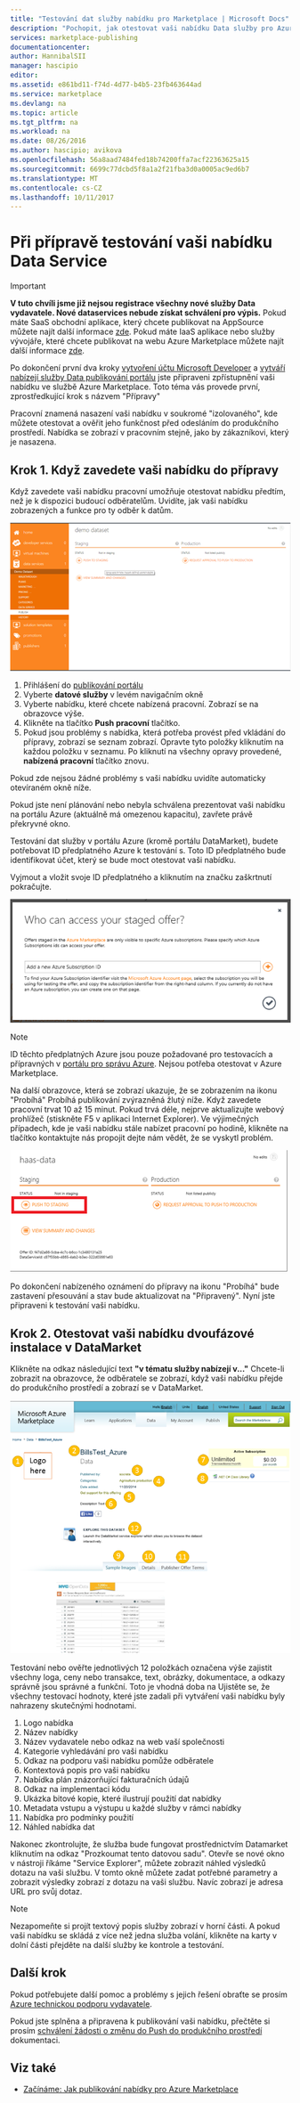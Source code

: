 ```yaml
---
title: "Testování dat služby nabídku pro Marketplace | Microsoft Docs"
description: "Pochopit, jak otestovat vaši nabídku Data služby pro Azure Marketplace."
services: marketplace-publishing
documentationcenter: 
author: HannibalSII
manager: hascipio
editor: 
ms.assetid: e861bd11-f74d-4d77-b4b5-23fb463644ad
ms.service: marketplace
ms.devlang: na
ms.topic: article
ms.tgt_pltfrm: na
ms.workload: na
ms.date: 08/26/2016
ms.author: hascipio; avikova
ms.openlocfilehash: 56a8aad7484fed18b74200ffa7acf22363625a15
ms.sourcegitcommit: 6699c77dcbd5f8a1a2f21fba3d0a0005ac9ed6b7
ms.translationtype: MT
ms.contentlocale: cs-CZ
ms.lasthandoff: 10/11/2017
---
```

# <a name="testing-your-data-service-offer-in-staging"></a>Při přípravě testování vaši nabídku Data Service
> [!IMPORTANT]
> **V tuto chvíli jsme již nejsou registrace všechny nové služby Data vydavatele. Nové dataservices nebude získat schválení pro výpis.** Pokud máte SaaS obchodní aplikace, který chcete publikovat na AppSource můžete najít další informace [zde](https://appsource.microsoft.com/partners). Pokud máte IaaS aplikace nebo služby vývojáře, které chcete publikovat na webu Azure Marketplace můžete najít další informace [zde](https://azure.microsoft.com/marketplace/programs/certified/).
> 
> 

Po dokončení první dva kroky [vytvoření účtu Microsoft Developer](marketplace-publishing-accounts-creation-registration.md) a [vytváří nabízejí služby Data publikování portálu](marketplace-publishing-data-service-creation.md) jste připraveni zpřístupnění vaši nabídku ve službě Azure Marketplace. Toto téma vás provede první, zprostředkující krok s názvem "Přípravy"

Pracovní znamená nasazení vaši nabídku v soukromé "izolovaného", kde můžete otestovat a ověřit jeho funkčnost před odesláním do produkčního prostředí. Nabídka se zobrazí v pracovním stejně, jako by zákazníkovi, který je nasazena.

## <a name="step-1-pushing-your-offer-to-staging"></a>Krok 1. Když zavedete vaši nabídku do přípravy
Když zavedete vaši nabídku pracovní umožňuje otestovat nabídku předtím, než je k dispozici budoucí odběratelům.  Uvidíte, jak vaši nabídku zobrazených a funkce pro ty odběr k datům.  

  ![Kreslení](media/marketplace-publishing-data-service-test-in-staging/step-1.1.png)

1. Přihlášení do [publikování portálu](https://publish.windowsazure.com)
2. Vyberte **datové služby** v levém navigačním okně
3. Vyberte nabídku, které chcete nabízená pracovní. Zobrazí se na obrazovce výše.
4. Klikněte na tlačítko **Push pracovní** tlačítko.  
5. Pokud jsou problémy s nabídka, která potřeba provést před vkládání do přípravy, zobrazí se seznam zobrazí.  Opravte tyto položky kliknutím na každou položku v seznamu. Po kliknutí na všechny opravy provedené, **nabízená pracovní** tlačítko znovu.

Pokud zde nejsou žádné problémy s vaši nabídku uvidíte automaticky otevíraném okně níže.  

Pokud jste není plánování nebo nebyla schválena prezentovat vaši nabídku na portálu Azure (aktuálně má omezenou kapacitu), zavřete právě překryvné okno.

Testování dat služby v portálu Azure (kromě portálu DataMarket), budete potřebovat ID předplatného Azure k testování s.  Toto ID předplatného bude identifikovat účet, který se bude moct otestovat vaši nabídku.  

Vyjmout a vložit svoje ID předplatného a kliknutím na značku zaškrtnutí pokračujte.

  ![Kreslení](media/marketplace-publishing-data-service-test-in-staging/step-1.2.png)

> [!NOTE]
> ID těchto předplatných Azure jsou pouze požadované pro testovacích a přípravných v [portálu pro správu Azure](https://manage.windowsazure.com). Nejsou potřeba otestovat v Azure Marketplace.
> 
> 

Na další obrazovce, která se zobrazí ukazuje, že se zobrazením na ikonu "Probíhá" Probíhá publikování zvýrazněná žlutý níže. Když zavedete pracovní trvat 10 až 15 minut.  Pokud trvá déle, nejprve aktualizujte webový prohlížeč (stiskněte F5 v aplikaci Internet Explorer).  Ve výjimečných případech, kde je vaši nabídku stále nabízet pracovní po hodině, klikněte na tlačítko kontaktujte nás propojit dejte nám vědět, že se vyskytl problém.

  ![Kreslení](media/marketplace-publishing-data-service-test-in-staging/step-1.3.png)

Po dokončení nabízeného oznámení do přípravy na ikonu "Probíhá" bude zastavení přesouvání a stav bude aktualizovat na "Připravený".  Nyní jste připraveni k testování vaši nabídku.  

## <a name="step-2-test-your-staged-offer-in-datamarket"></a>Krok 2. Otestovat vaši nabídku dvoufázové instalace v DataMarket
Klikněte na odkaz následující text **"v tématu služby nabízejí v..."** Chcete-li zobrazit na obrazovce, že odběratele se zobrazí, když vaši nabídku přejde do produkčního prostředí a zobrazí se v DataMarket.

  ![Kreslení](media/marketplace-publishing-data-service-test-in-staging/step-2.2.png)

Testování nebo ověřte jednotlivých 12 položkách označena výše zajistit všechny loga, ceny nebo transakce, text, obrázky, dokumentace, a odkazy správně jsou správné a funkční.  Toto je vhodná doba na Ujistěte se, že všechny testovací hodnoty, které jste zadali při vytváření vaši nabídku byly nahrazeny skutečnými hodnotami.

1. Logo nabídka
2. Název nabídky
3. Název vydavatele nebo odkaz na web vaší společnosti
4. Kategorie vyhledávání pro vaši nabídku
5. Odkaz na podporu vaši nabídku pomůže odběratele
6. Kontextová popis pro vaši nabídku
7. Nabídka plán znázorňující fakturačních údajů
8. Odkaz na implementaci kódu
9. Ukázka bitové kopie, které ilustrují použití dat nabídky
10. Metadata vstupu a výstupu u každé služby v rámci nabídky
11. Nabídka pro podmínky použití
12. Náhled nabídka dat

Nakonec zkontrolujte, že služba bude fungovat prostřednictvím Datamarket kliknutím na odkaz "Prozkoumat tento datovou sadu".  Otevře se nové okno v nástroji říkáme "Service Explorer", můžete zobrazit náhled výsledků dotazu na vaši službu.  V tomto okně můžete zadat potřebné parametry a zobrazit výsledky zobrazí z dotazu na vaši službu.   Navíc zobrazí je adresa URL pro svůj dotaz.  

> [!NOTE]
> Nezapomeňte si projít textový popis služby zobrazí v horní části.  A pokud vaši nabídku se skládá z více než jedna služba volání, klikněte na karty v dolní části přejděte na další služby ke kontrole a testování.
> 
> 

## <a name="next-step"></a>Další krok
Pokud potřebujete další pomoc a problémy s jejich řešení obraťte se prosím [Azure technickou podporu vydavatele](http://go.microsoft.com/fwlink/?LinkId=272975).

Pokud jste splněna a připravena k publikování vaši nabídku, přečtěte si prosím [schválení žádosti o změnu do Push do produkčního prostředí](marketplace-publishing-push-to-production.md) dokumentaci.

## <a name="see-also"></a>Viz také
* [Začínáme: Jak publikování nabídky pro Azure Marketplace](marketplace-publishing-getting-started.md)

